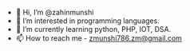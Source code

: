 - 👋 Hi, I’m @zahinmunshi
- 👀 I’m interested in programming languages.
- 🌱 I’m currently learning python, PHP, IOT, DSA.
- 📫 How to reach me - zmunshi786.zm@gmail.com

<!---
zahinmunshi/zahinmunshi is a ✨ special ✨ repository because its `README.md` (this file) appears on your GitHub profile.
You can click the Preview link to take a look at your changes.
--->
